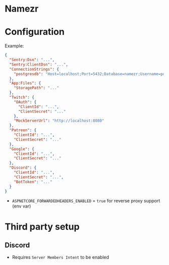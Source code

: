 ﻿# Namezr

# Configuration

Example:

```json
{
  "Sentry:Dsn": "...",
  "Sentry:ClientDsn": "...",
  "ConnectionStrings": {
    "postgresdb": "Host=localhost;Port=5432;Database=namezr;Username=postgres;Password=postgres;Include Error Detail=true"
  },
  "App:Files": {
    "StoragePath": "..."
  },
  "Twitch": {
    "OAuth": {
      "ClientId": "...",
      "ClientSecret": "..."
    },
    "MockServerUrl": "http://localhost:8080"
  },
  "Patreon": {
    "ClientId": "...",
    "ClientSecret": "..."
  },
  "Google": {
    "ClientId": "...",
    "ClientSecret": "..."
  },
  "Discord": {
    "ClientId": "...",
    "ClientSecret": "...",
    "BotToken": "..."
  }
}
```

+ `ASPNETCORE_FORWARDEDHEADERS_ENABLED` = `true` for reverse proxy support (env var)

# Third party setup

## Discord

* Requires `Server Members Intent` to be enabled